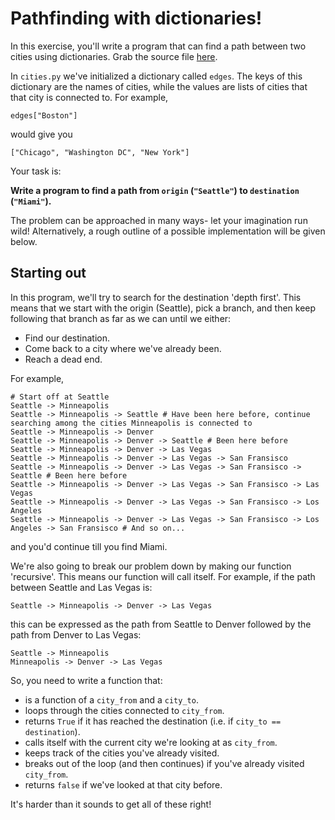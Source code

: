 # Pathfinding with dictionaries!

In this exercise, you'll write a program that can find a path between two cities using dictionaries. Grab the source file [here](cities.py/#L1).

In `cities.py` we've initialized a dictionary called `edges`. The keys of this dictionary are the names of cities, while the values are lists of cities that that city is connected to. For example,

```
edges["Boston"]
```

would give you

```
["Chicago", "Washington DC", "New York"]
```

Your task is:

**Write a program to find a path from `origin` (`"Seattle"`) to `destination` (`"Miami"`).**

The problem can be approached in many ways- let your imagination run wild! Alternatively, a rough outline of a possible implementation will be given below.

## Starting out

In this program, we'll try to search for the destination 'depth first'. This means that we start with the origin (Seattle), pick a branch, and then keep following that branch as far as we can until we either:

* Find our destination.
* Come back to a city where we've already been.
* Reach a dead end.

For example, 

```
# Start off at Seattle
Seattle -> Minneapolis
Seattle -> Minneapolis -> Seattle # Have been here before, continue searching among the cities Minneapolis is connected to
Seattle -> Minneapolis -> Denver
Seattle -> Minneapolis -> Denver -> Seattle # Been here before
Seattle -> Minneapolis -> Denver -> Las Vegas
Seattle -> Minneapolis -> Denver -> Las Vegas -> San Fransisco
Seattle -> Minneapolis -> Denver -> Las Vegas -> San Fransisco -> Seattle # Been here before
Seattle -> Minneapolis -> Denver -> Las Vegas -> San Fransisco -> Las Vegas
Seattle -> Minneapolis -> Denver -> Las Vegas -> San Fransisco -> Los Angeles
Seattle -> Minneapolis -> Denver -> Las Vegas -> San Fransisco -> Los Angeles -> San Fransisco # And so on...
```

and you'd continue till you find Miami.

We're also going to break our problem down by making our function 'recursive'. This means our function will call itself. For example, if the path between Seattle and Las Vegas is:

```
Seattle -> Minneapolis -> Denver -> Las Vegas
```

this can be expressed as the path from Seattle to Denver followed by the path from Denver to Las Vegas:

```
Seattle -> Minneapolis
Minneapolis -> Denver -> Las Vegas
```

So, you need to write a function that:

* is a function of a `city_from` and a `city_to`.
* loops through the cities connected to `city_from`.
* returns `True` if it has reached the destination (i.e. if `city_to == destination`).
* calls itself with the current city we're looking at as `city_from`.
* keeps track of the cities you've already visited.
* breaks out of the loop (and then continues) if you've already visited `city_from`.
* returns `false` if we've looked at that city before.

It's harder than it sounds to get all of these right!